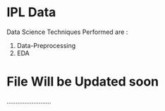 # IPL Data
Data Science Techniques Performed are :

1) Data-Preprocessing
2) EDA

# File Will be Updated soon


.........................
